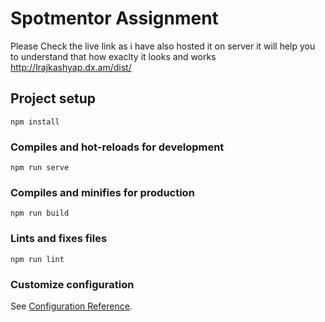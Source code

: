 # Spotmentor Assignment

Please Check the live link as i have also hosted it on server it will help you to understand that how exaclty it looks and works http://lrajkashyap.dx.am/dist/

## Project setup
```
npm install
```

### Compiles and hot-reloads for development
```
npm run serve
```

### Compiles and minifies for production
```
npm run build
```

### Lints and fixes files
```
npm run lint
```

### Customize configuration
See [Configuration Reference](https://cli.vuejs.org/config/).
